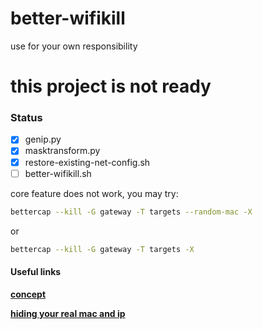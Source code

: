 # better-wifikill
use for your own responsibility 

# this project is not ready

### Status
- [x] genip.py
- [x] masktransform.py
- [x] restore-existing-net-config.sh
- [ ] better-wifikill.sh

core feature does not work, you may try:
```bash
bettercap --kill -G gateway -T targets --random-mac -X
```

or

```bash
bettercap --kill -G gateway -T targets -X
```

#### Useful links
[**concept**](http://superuser.com/questions/435356/a-pc-application-similar-to-wifikill-in-android)

[**hiding your real mac and ip**](https://habrahabr.ru/post/226679/)


